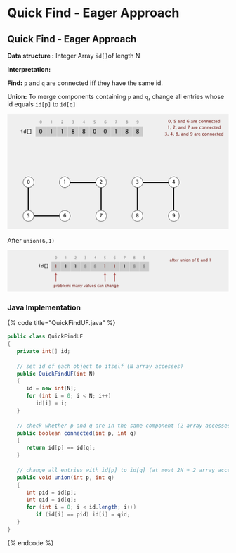 # Quick Find - Eager Approach

## Quick Find - Eager Approach

**Data structure :** Integer Array `id[]`of length N

**Interpretation:**

**Find:** `p` and `q` are connected iff they have the same id.

**Union:** To merge components containing `p` and `q`, change all entries whose id equals `id[p]` to `id[q]`

![Quick Find  - Eager Approach](<../../.gitbook/assets/image (2) (1).png>)

After `union(6,1)`

![](<../../.gitbook/assets/image (6) (1).png>)

### Java Implementation

{% code title="QuickFindUF.java" %}
```java
public class QuickFindUF
{
   private int[] id;
   
   // set id of each object to itself (N array accesses)
   public QuickFindUF(int N)
   {
      id = new int[N];
      for (int i = 0; i < N; i++)
         id[i] = i;
   }
   
   // check whether p and q are in the same component (2 array accesses)
   public boolean connected(int p, int q)
   {  
      return id[p] == id[q];  
   }
   
   // change all entries with id[p] to id[q] (at most 2N + 2 array accesses)
   public void union(int p, int q)
   {
      int pid = id[p];
      int qid = id[q];
      for (int i = 0; i < id.length; i++)
         if (id[i] == pid) id[i] = qid;
   }
}
```
{% endcode %}
